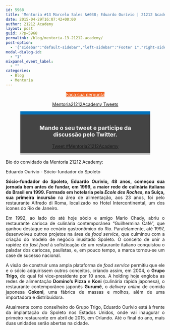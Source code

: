 ```yaml
---
id: 5968
title: 'Mentoria #13 Marcelo Sales &#038; Eduardo Ourívio | 21212 Academy'
date: 2015-04-29T16:07:42+00:00
author: 21212 Academy
layout: post
guid: /?p=5968
permalink: /blog/mentoria-13-21212-academy/
post-option:
  - '{"sidebar":"default-sidebar","left-sidebar":"Footer 1","right-sidebar":"Footer 1","page-title":"","page-caption":""}'
modal-dialog-id:
  - "1"
mixpanel_event_label:
  - ""
categories:
  - Blog
  - Mentoria
---
```

<p style="text-align: center;">
  <a class="gdlr-button medium" href="http://www.google.com/url?q=http%3A%2F%2Feepurl.com%2FbfcrHj&sa=D&sntz=1&usg=AFQjCNGObjsy7xsTsnbkPeXxuSC43qf2mA" target="_self"  style="color:#ffffff; background-color:#f06423; "  >Faça sua pergunta</a>
</p>

<p style="text-align: center;">
</p>

<p style="text-align: center;">
  <a class="twitter-timeline" href="https://twitter.com/hashtag/Mentoria21212Academy" data-widget-id="560158493144260608" data-chrome="nofooter noborders transparent">Mentoria21212Academy Tweets</a>
</p>

<div class="tweet-container" style="width: 76%; margin: auto; padding: 1em; background: #444444; border-top: 10px solid #0072bc; border-bottom: 5px solid #cccccc; margin-bottom: 1em;">
  <div class="tweet-description">
    <p style="font-size: 18px; text-align: center; color: #ffffff!important;">
      <strong>Mande o seu tweet e participe da discussão pelo Twitter.</strong>
    </p>
  </div>

  <div class="tweet-button" style="text-align: center;">
    <a class="twitter-hashtag-button" href="https://twitter.com/intent/tweet?original_referer=http%3A%2F%2Facademy.21212.com%2Fblog%2Fmentoria-13-21212-academy%2F%3Fpreview%3Dtrue%26preview_id%3D4700%26preview_nonce%3Dc423cca8bc%26post_format%3Dstandard&text=%23Mentoria21212Academy&tw_p=tweetbutton&url=http%3A%2F%2Fbit.ly%2FMentoria13" data-size="large"> Tweet #Mentoria21212Academy</a>
  </div>
</div>

Bio do convidado da Mentoria 21212 Academy:

Eduardo Ourívio - Sócio-fundador do Spoleto

<p style="text-align: justify;">
  <strong>Sócio-fundador do </strong><strong>Spoleto</strong><strong>, </strong><strong>Eduardo Ourivio</strong><strong>, 48 anos, começou sua jornada bem antes de fundar, em 1999, a maior rede de culinária italiana do Brasil em 1999. Formado em hotelaria pela <em>Ecole des Roches</em>, na Suíça, sua primeira incursão </strong>na área de alimentação, aos 23 anos, foi pelo restaurante Alfredo di Roma, localizado no Hotel Intercontinental, um dos ícones do Rio de Janeiro.
</p>

<p style="text-align: justify;">
  Em 1992, ao lado do até hoje sócio e amigo Mario Chady, abriu o restaurante carioca de culinária contemporânea “Guilhermina Café”, que ganhou destaque no cenário gastronômico do Rio. Paralelamente, até 1997, desenvolveu outros projetos na área de <em>food service</em>, que culminou com a criação do modelo de negócio inusitado Spoleto. O conceito de unir a rapidez do <em>fast food</em> à sofisticação de um restaurante italiano conquistou o paladar dos cariocas, paulistas, e, em pouco tempo, a marca tornou-se um case de sucesso nacional.
</p>

<p style="text-align: justify;">
  A visão de construir uma ampla plataforma de <em>food service</em> permitiu que ele e o sócio adquirissem outros conceitos, criando assim, em 2004, o <strong>Grupo Trigo, </strong>do qual foi vice-presidente por 10 anos. A holding hoje engloba as redes de alimentação <strong>Domino’s Pizza</strong> e <strong>Koni </strong>(culinária rápida japonesa), o restaurante contemporâneo japonês <strong>Gurumê</strong>, o <em>delivery</em> <em>online</em> de comida japonesa <strong>Gokoni</strong>, uma fábrica de massas e molhos, além de uma importadora e distribuidora.
</p>

<p style="text-align: justify;">
  Atualmente como conselheiro do Grupo Trigo, Eduardo Ourívio está à frente da implantação do Spoleto nos Estados Unidos, onde vai inaugurar o primeiro restaurante em abril de 2015, em Orlando. Até o final do ano, mais duas unidades serão abertas na cidade.
</p>

&nbsp;